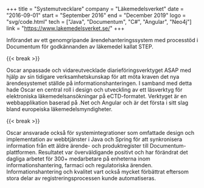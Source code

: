 +++
title = "Systemutvecklare"
company = "Läkemedelsverket"
date = "2016-09-01"
start = "September 2016"
end = "December 2019"
logo = "svg/code.html"
tech = ["Java", "Documentum", "C#", "Angular", "Neo4j"]
link = "https://www.lakemedelsverket.se/"
+++

Införandet av ett genomgripande ärendehanteringssystem med processtöd i Documentum för godkännanden av läkemedel kallat STEP.

{{< break >}}

Oscar anpassade och vidareutvecklade diarieföringsverktyget ASAP med hjälp av sin tidigare verksamhetskunskap för att möta kraven det nya ärendesystemet ställde på informationshanteringen.
I samband med detta hade Oscar en central roll i design och utveckling av ett läsverktyg för elektroniska läkemedelsansökningar på eCTD-formatet.
Verktyget är en webbapplikation baserad på .Net och Angular och är det första i sitt slag bland europeiska läkemedelsmyndigheter.

{{< break >}}

Oscar ansvarade också för systemintegrationer som omfattade design och implementation av webbtjänster i Java och Spring för att synkronisera information från ett äldre ärende- och produktregister till Documentum-plattformen.
Resultatet var överväldigande positivt och har förändrat det dagliga arbetet för 300+ medarbetare på enheterna inom informationshantering, farmaci och regulatoriska ärenden.
Informationshantering och kvalitet vart också mycket förbättrat eftersom stora delar av registreringsprocessen kunde automatiseras.
